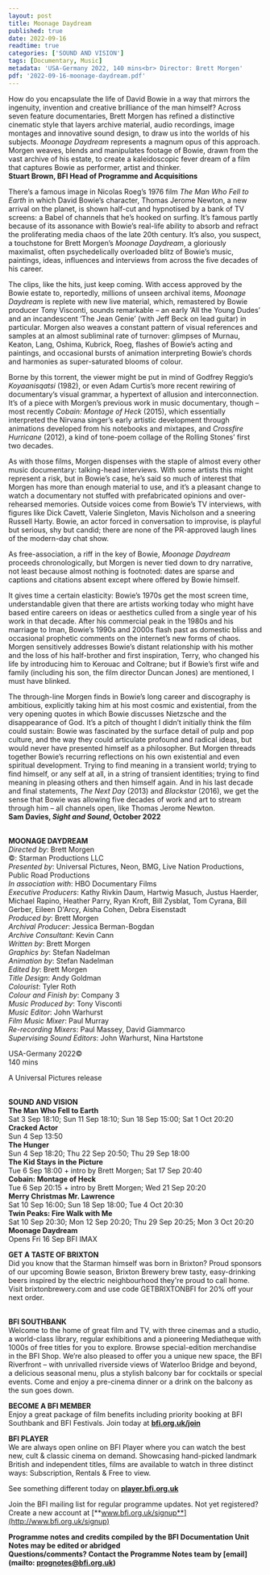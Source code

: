 ```yaml
---
layout: post
title: Moonage Daydream
published: true
date: 2022-09-16
readtime: true
categories: ['SOUND AND VISION']
tags: [Documentary, Music]
metadata: 'USA-Germany 2022, 140 mins<br> Director: Brett Morgen'
pdf: '2022-09-16-moonage-daydream.pdf'
---
```


How do you encapsulate the life of David Bowie in a way that mirrors the ingenuity, invention and creative brilliance of the man himself? Across seven feature documentaries, Brett Morgen has refined a distinctive cinematic style that layers archive material, audio recordings, image montages and innovative sound design, to draw us into the worlds of his subjects. _Moonage Daydream_ represents a magnum opus of this approach. Morgen weaves, blends and manipulates footage of Bowie, drawn from the vast archive of his estate, to create a kaleidoscopic fever dream of a film that captures Bowie as performer, artist and thinker.  
**Stuart Brown, BFI Head of Programme and Acquisitions**

There’s a famous image in Nicolas Roeg’s 1976 film _The Man Who Fell to Earth_ in which David Bowie’s character, Thomas Jerome Newton, a new arrival on the planet, is shown half-cut and hypnotised by a bank of TV screens: a Babel of channels that he’s hooked on surfing. It’s famous partly because of its assonance with Bowie’s real-life ability to absorb and refract the proliferating media chaos of the late 20th century. It’s also, you suspect, a touchstone for Brett Morgen’s _Moonage Daydream_, a gloriously maximalist, often psychedelically overloaded blitz of Bowie’s music, paintings, ideas, influences and interviews from across the five decades of his career.

The clips, like the hits, just keep coming. With access approved by the Bowie estate to, reportedly, millions of unseen archival items, _Moonage Daydream_ is replete with new live material, which, remastered by Bowie producer Tony Visconti, sounds remarkable – an early ‘All the Young Dudes’ and an incandescent ‘The Jean Genie’ (with Jeff Beck on lead guitar) in particular. Morgen also weaves a constant pattern of visual references and samples at an almost subliminal rate of turnover: glimpses of Murnau, Keaton, Lang, Oshima, Kubrick, Roeg, flashes of Bowie’s acting and paintings, and occasional bursts of animation interpreting Bowie’s chords and harmonies as super-saturated blooms of colour.

Borne by this torrent, the viewer might be put in mind of Godfrey Reggio’s _Koyaanisqatsi_ (1982), or even Adam Curtis’s more recent rewiring of documentary’s visual grammar, a hypertext of allusion and interconnection.  It’s of a piece with Morgen’s previous work in music documentary, though – most recently _Cobain: Montage of Heck_ (2015), which essentially interpreted the Nirvana singer’s early artistic development through animations developed from his notebooks and mixtapes, and _Crossfire Hurricane_ (2012), a kind of tone-poem collage of the Rolling Stones’ first two decades.

As with those films, Morgen dispenses with the staple of almost every other music documentary: talking-head interviews. With some artists this might represent a risk, but in Bowie’s case, he’s said so much of interest that Morgen has more than enough material to use, and it’s a pleasant change to watch a documentary not stuffed with prefabricated opinions and over-rehearsed memories. Outside voices come from Bowie’s TV interviews, with figures like Dick Cavett, Valerie Singleton, Mavis Nicholson and a sneering Russell Harty. Bowie, an actor forced in conversation to improvise, is playful but serious, shy but candid; there are none of the PR-approved laugh lines of the modern-day chat show.

As free-association, a riff in the key of Bowie, _Moonage Daydream_ proceeds chronologically, but Morgen is never tied down to dry narrative, not least because almost nothing is footnoted: dates are sparse and captions and citations absent except where offered by Bowie himself.

It gives time a certain elasticity: Bowie’s 1970s get the most screen time, understandable given that there are artists working today who might have based entire careers on ideas or aesthetics culled from a single year of his work in that decade. After his commercial peak in the 1980s and his marriage to Iman, Bowie’s 1990s and 2000s flash past as domestic bliss and occasional prophetic comments on the internet’s new forms of chaos. Morgen sensitively addresses Bowie’s distant relationship with his mother and the loss of his half-brother and first inspiration, Terry, who changed his life by introducing him to Kerouac and Coltrane; but if Bowie’s first wife and family (including his son, the film director Duncan Jones) are mentioned, I must have blinked.

The through-line Morgen finds in Bowie’s long career and discography is ambitious, explicitly taking him at his most cosmic and existential, from the very opening quotes in which Bowie discusses Nietzsche and the disappearance of God. It’s a pitch of thought I didn’t initially think the film could sustain: Bowie was fascinated by the surface detail of pulp and pop culture, and the way they could articulate profound and radical ideas, but would never have presented himself as a philosopher. But Morgen threads together Bowie’s recurring reflections on his own existential and even spiritual development. Trying to find meaning in a transient world; trying to find himself, or any self at all, in a string of transient identities; trying to find meaning in pleasing others and then himself again. And in his last decade and final statements, _The Next Day_ (2013) and _Blackstar_ (2016), we get the sense that Bowie was allowing five decades of work and art to stream through him – all channels open, like Thomas  Jerome Newton.  
**Sam Davies, _Sight and Sound_, October 2022**
<br><br>

**MOONAGE DAYDREAM**  
_Directed by_: Brett Morgen  
©: Starman Productions LLC  
_Presented by_: Universal Pictures, Neon, BMG,  Live Nation Productions, Public Road Productions  
_In association with_: HBO Documentary Films  
_Executive Producers_: Kathy Rivkin Daum,  Hartwig Masuch, Justus Haerder, Michael Rapino, Heather Parry, Ryan Kroft, Bill Zysblat, Tom Cyrana, Bill Gerber, Eileen D'Arcy, Aisha Cohen,  Debra Eisenstadt  
_Produced by_: Brett Morgen  
_Archival Producer_: Jessica Berman-Bogdan  
_Archive Consultant_: Kevin Cann  
_Written by_: Brett Morgen  
_Graphics by_: Stefan Nadelman  
_Animation by_: Stefan Nadelman  
_Edited by_: Brett Morgen  
_Title Design_: Andy Goldman  
_Colourist_: Tyler Roth  
_Colour and Finish by_: Company 3  
_Music Produced by_: Tony Visconti  
_Music Editor_: John Warhurst  
_Film Music Mixer_: Paul Murray  
_Re-recording Mixers_: Paul Massey,  David Giammarco  
_Supervising Sound Editors_: John Warhurst,  Nina Hartstone

USA-Germany 2022©  
140 mins

A Universal Pictures release<br>
<br>

**SOUND AND VISION**<br>
**The Man Who Fell to Earth**<br>
Sat 3 Sep 18:10; Sun 11 Sep 18:10;  Sun 18 Sep 15:00; Sat 1 Oct 20:20<br>
**Cracked Actor**<br>
Sun 4 Sep 13:50<br>
**The Hunger**<br>
Sun 4 Sep 18:20; Thu 22 Sep 20:50;  Thu 29 Sep 18:00<br>
**The Kid Stays in the Picture**<br>
Tue 6 Sep 18:00 + intro by Brett Morgen;  Sat 17 Sep 20:40<br>
**Cobain: Montage of Heck**<br>
Tue 6 Sep 20:15 + intro by Brett Morgen;  Wed 21 Sep 20:20<br>
**Merry Christmas Mr. Lawrence**<br>
Sat 10 Sep 16:00; Sun 18 Sep 18:00;  Tue 4 Oct 20:30<br>
**Twin Peaks: Fire Walk with Me**<br>
Sat 10 Sep 20:30; Mon 12 Sep 20:20;  Thu 29 Sep 20:25; Mon 3 Oct 20:20<br>
**Moonage Daydream**<br>
Opens Fri 16 Sep BFI IMAX<br>


**GET A TASTE OF BRIXTON**  
Did you know that the Starman himself was born in Brixton? Proud sponsors of our upcoming Bowie season, Brixton Brewery brew tasty, easy-drinking beers inspired by the electric neighbourhood they're proud to call home.  
Visit brixtonbrewery.com and use code GETBRIXTONBFI for 20% off your next order.
<br><br>

**BFI SOUTHBANK**  
Welcome to the home of great film and TV, with three cinemas and a studio, a world-class library, regular exhibitions and a pioneering Mediatheque with 1000s of free titles for you to explore. Browse special-edition merchandise in the BFI Shop. We’re also pleased to offer you a unique new space, the BFI Riverfront – with unrivalled riverside views of Waterloo Bridge and beyond, a delicious seasonal menu, plus a stylish balcony bar for cocktails or special events. Come and enjoy a pre-cinema dinner or a drink on the balcony as the sun goes down.  

**BECOME A BFI MEMBER**  
Enjoy a great package of film benefits including priority booking at BFI Southbank and BFI Festivals. Join today at [**bfi.org.uk/join**](http://www.bfi.org.uk/join)  

**BFI PLAYER**  
 We are always open online on BFI Player where you can watch the best new, cult &amp; classic cinema on demand. Showcasing hand-picked landmark British and independent titles, films are available to watch in three distinct ways: Subscription, Rentals &amp; Free to view.  

See something different today on [**player.bfi.org.uk**](https://player.bfi.org.uk)  

Join the BFI mailing list for regular programme updates. Not yet registered? Create a new account at [**www.bfi.org.uk/signup**](http://www.bfi.org.uk/signup)

**Programme notes and credits compiled by the BFI Documentation Unit  
Notes may be edited or abridged  
Questions/comments? Contact the Programme Notes team by [email](mailto: prognotes@bfi.org.uk)**

<!--stackedit_data:
eyJoaXN0b3J5IjpbMTc5OTUyMzg1OF19
-->
